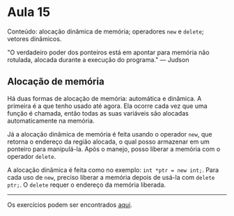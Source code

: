 # Aula 15

Conteúdo: alocação dinâmica de memória; operadores `new` e `delete`; vetores dinâmicos.

"O verdadeiro poder dos ponteiros está em apontar para memória não rotulada, alocada durante a execução do programa." — Judson

## Alocação de memória

Há duas formas de alocação de memória: automática e dinâmica. A primeira é a que tenho usado até agora. Ela ocorre cada vez que uma função é chamada, então todas as suas variáveis são alocadas automaticamente na memória. 

Já a alocação dinâmica de memória é feita usando o operador `new`, que retorna o endereço da região alocada, o qual posso armazenar em um ponteiro para manipulá-la. Após o manejo, posso liberar a memória com o operador `delete`.

A alocação dinâmica é feita como no exemplo: `int *ptr = new int;`. Para cada uso de `new`, preciso liberar a memória depois de usá-la com `delete ptr;`. O `delete` requer o endereço da memória liberada.

---

Os exercícios podem ser encontrados [aqui](https://github.com/JudsonSS/ProgComp/blob/master/Labs/Lab15/Lab15.pdf).
